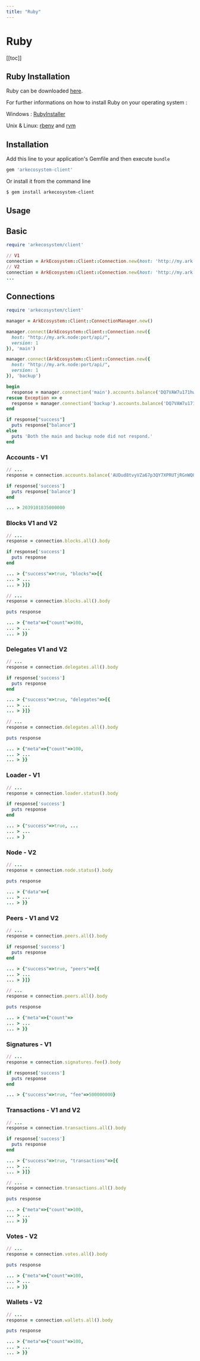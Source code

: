 ```yaml
---
title: "Ruby"
---
```


# Ruby

[[toc]]

## Ruby Installation

Ruby can be downloaded [here](https://www.ruby-lang.org/en/downloads/).

For further informations on how to install Ruby on your operating system : 

Windows : [RubyInstaller](https://rubyinstaller.org/)

Unix & Linux: [rbenv](https://github.com/rbenv/rbenv) and [rvm](http://rvm.io/)


## Installation

Add this line to your application's Gemfile and then execute `bundle`

```bash
gem 'arkecosystem-client'
```

Or install it from the command line

```bash
$ gem install arkecosystem-client
```

## Usage


## Basic
```ruby
require 'arkecosystem/client'

// V1
connection = ArkEcosystem::Client::Connection.new(host: 'http://my.ark.node:port/api/', version: 1)
// V2
connection = ArkEcosystem::Client::Connection.new(host: 'http://my.ark.node:port/api/', version: 2)
... 

```

## Connections

```ruby
require 'arkecosystem/client'

manager = ArkEcosystem::Client::ConnectionManager.new()

manager.connect(ArkEcosystem::Client::Connection.new({
  host: "http://my.ark.node:port/api/",
  version: 1
}), 'main')

manager.connect(ArkEcosystem::Client::Connection.new({
  host: "http://my.ark.node:port/api/",
  version: 1
}), 'backup')

begin
  response = manager.connection('main').accounts.balance('DQ7VAW7u171hwDW75R1BqfHbA9yiKRCBSh').body
rescue Exception => e
  response = manager.connection('backup').accounts.balance('DQ7VAW7u171hwDW75R1BqfHbA9yiKRCBSh').body
end

if response["success"]
  puts response["balance"]
else
  puts 'Both the main and backup node did not respond.'
end
```

### Accounts - V1

```ruby
// ...
response = connection.accounts.balance('AUDud8tvyVZa67p3QY7XPRUTjRGnWQQ9Xv').body

if response['success']
  puts response['balance']
end

... > 2039101835000000
```

### Blocks V1 and V2

```ruby
// ...
response = connection.blocks.all().body

if response['success']
  puts response
end

... > {"success"=>true, "blocks"=>[{
... > ...
... > }]}
```

```ruby
// ...
response = connection.blocks.all().body

puts response

... > {"meta"=>{"count"=>100,
... > ...
... > }}
```

### Delegates V1 and V2

```ruby
// ...
response = connection.delegates.all().body

if response['success']
  puts response
end

... > {"success"=>true, "delegates"=>[{
... > ...
... > }]}
```

```ruby
// ...
response = connection.delegates.all().body

puts response

... > {"meta"=>{"count"=>100,
... > ...
... > }}
```

### Loader - V1

```ruby
// ...
response = connection.loader.status().body

if response['success']
  puts response
end

... > {"success"=>true, ...
... > ...
... > }
```

### Node - V2

```ruby
// ...
response = connection.node.status().body

puts response

... > {"data"=>{
... > ...
... > }}
```

### Peers - V1 and V2

```ruby
// ...
response = connection.peers.all().body

if response['success']
  puts response
end

... > {"success"=>true, "peers"=>[{
... > ...
... > }]}
```

```ruby
// ...
response = connection.peers.all().body

puts response

... > {"meta"=>{"count"=>
... > ...
... > }}
```

### Signatures - V1 

```ruby
// ...
response = connection.signatures.fee().body

if response['success']
  puts response
end

... > {"success"=>true, "fee"=>500000000}
```

### Transactions - V1 and V2

```ruby
// ...
response = connection.transactions.all().body

if response['success']
  puts response
end

... > {"success"=>true, "transactions"=>[{
... > ...
... > }]}
```

```ruby
// ...
response = connection.transactions.all().body

puts response

... > {"meta"=>{"count"=>100,
... > ...
... > }}
```

### Votes - V2

```ruby
// ...
response = connection.votes.all().body

puts response

... > {"meta"=>{"count"=>100,
... > ...
... > }}
```

### Wallets - V2

```ruby
// ...
response = connection.wallets.all().body

puts response

... > {"meta"=>{"count"=>100,
... > ...
... > }}
```
